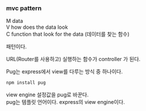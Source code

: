 ### mvc pattern

M data  
V how does the data look  
C function that look for the data (데이터를 찾는 함수)  

패턴이다. 

URL(Router를 사용하고) 실행하는 함수가 controller 가 된다.  


Pug는 express에서 view를 다루는 방식 중 하나이다.

```bash
npm install pug
```

view engine 설정값을 pug로 바꾼다.  
pug는 템플릿 언어이다. express의 view engine이다.  




